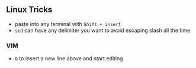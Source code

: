 ## Linux Tricks

- paste into any terminal with `Shift + insert` 
- `sed` can have any delimiter you want to avoid escaping slash all the time 

### VIM 
- `O` to insert a new line above and start editing